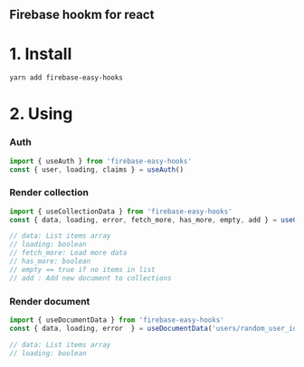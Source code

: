 ## Firebase hookm for react

# 1. Install 
```bash
yarn add firebase-easy-hooks
```

# 2. Using

### Auth
```typescript
import { useAuth } from 'firebase-easy-hooks'
const { user, loading, claims } = useAuth()
```

### Render collection
```typescript
import { useCollectionData } from 'firebase-easy-hooks'
const { data, loading, error, fetch_more, has_more, empty, add } = useCollectionData('users/random_user_id/payments')

// data: List items array
// loading: boolean
// fetch_more: Load more data
// has_more: boolean 
// empty == true if no items in list
// add : Add new document to collections
```

### Render document
```typescript
import { useDocumentData } from 'firebase-easy-hooks'
const { data, loading, error  } = useDocumentData('users/random_user_id/payments/paymentX')

// data: List items array
// loading: boolean
```